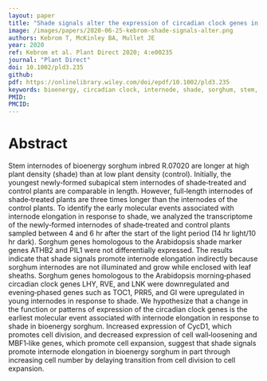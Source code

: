 ```yaml
---
layout: paper
title: "Shade signals alter the expression of circadian clock genes in newly‐formed bioenergy sorghum internodes"
image: /images/papers/2020-06-25-kebrom-shade-signals-alter.png
authors: Kebrom T, McKinley BA, Mullet JE
year: 2020
ref: Kebrom et al. Plant Direct 2020; 4:e00235 
journal: "Plant Direct"
doi: 10.1002/pld3.235
github:
pdf: https://onlinelibrary.wiley.com/doi/epdf/10.1002/pld3.235
keywords: bioenergy, circadian clock, internode, shade, sorghum, stem, transcriptome
PMID: 
PMCID: 
---
```


# Abstract

Stem internodes of bioenergy sorghum inbred R.07020 are longer at high plant density (shade) than at low plant density (control). Initially, the youngest newly‐formed subapical stem internodes of shade‐treated and control plants are comparable in length. However, full‐length internodes of shade‐treated plants are three times longer than the internodes of the control plants. To identify the early molecular events associated with internode elongation in response to shade, we analyzed the transcriptome of the newly‐formed internodes of shade‐treated and control plants sampled between 4 and 6 hr after the start of the light period (14 hr light/10 hr dark). Sorghum genes homologous to the Arabidopsis shade marker genes ATHB2 and PIL1 were not differentially expressed. The results indicate that shade signals promote internode elongation indirectly because sorghum internodes are not illuminated and grow while enclosed with leaf sheaths. Sorghum genes homologous to the Arabidopsis morning‐phased circadian clock genes LHY, RVE, and LNK were downregulated and evening‐phased genes such as TOC1, PRR5, and GI were upregulated in young internodes in response to shade. We hypothesize that a change in the function or patterns of expression of the circadian clock genes is the earliest molecular event associated with internode elongation in response to shade in bioenergy sorghum. Increased expression of CycD1, which promotes cell division, and decreased expression of cell wall‐loosening and MBF1‐like genes, which promote cell expansion, suggest that shade signals promote internode elongation in bioenergy sorghum in part through increasing cell number by delaying transition from cell division to cell expansion.
